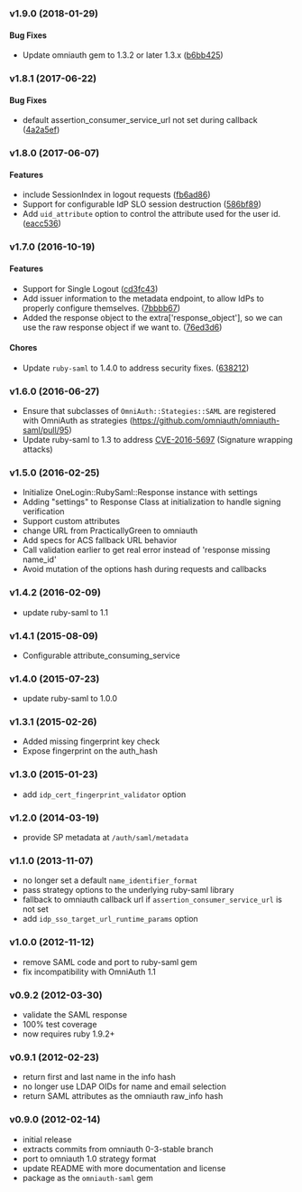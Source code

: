 <a name="v1.9.0"></a>
### v1.9.0 (2018-01-29)


#### Bug Fixes

* Update omniauth gem to 1.3.2 or later 1.3.x	 ([b6bb425](/../../commit/b6bb425))


<a name="v1.8.1"></a>
### v1.8.1 (2017-06-22)


#### Bug Fixes

* default assertion_consumer_service_url not set during callback	 ([4a2a5ef](/../../commit/4a2a5ef))


<a name="v1.8.0"></a>
### v1.8.0 (2017-06-07)


#### Features

* include SessionIndex in logout requests	 ([fb6ad86](/../../commit/fb6ad86))
* Support for configurable IdP SLO session destruction	 ([586bf89](/../../commit/586bf89))
* Add `uid_attribute` option to control the attribute used for the user id.	 ([eacc536](/../../commit/eacc536))


<a name="v1.7.0"></a>
### v1.7.0 (2016-10-19)

#### Features

* Support for Single Logout	 ([cd3fc43](/../../commit/cd3fc43))
* Add issuer information to the metadata endpoint, to allow IdPs to properly configure themselves.	 ([7bbbb67](/../../commit/7bbbb67))
* Added the response object to the extra['response_object'], so we can use the raw response object if we want to.	 ([76ed3d6](/../../commit/76ed3d6))

#### Chores

* Update `ruby-saml` to 1.4.0 to address security fixes. ([638212](/../../commit/638212))

<a name="v1.6.0"></a>
### v1.6.0 (2016-06-27)
* Ensure that subclasses of `OmniAuth::Stategies::SAML` are registered with OmniAuth as strategies (https://github.com/omniauth/omniauth-saml/pull/95)
* Update ruby-saml to 1.3 to address [CVE-2016-5697](https://cve.mitre.org/cgi-bin/cvename.cgi?name=CVE-2016-5697) (Signature wrapping attacks)

<a name="v1.5.0"></a>
### v1.5.0 (2016-02-25)

* Initialize OneLogin::RubySaml::Response instance with settings
* Adding "settings" to Response Class at initialization to handle signing verification
* Support custom attributes
* change URL from PracticallyGreen to omniauth
* Add specs for ACS fallback URL behavior
* Call validation earlier to get real error instead of 'response missing name_id'
* Avoid mutation of the options hash during requests and callbacks

<a name="v1.4.2"></a>
### v1.4.2 (2016-02-09)

* update ruby-saml to 1.1

<a name="v1.4.1"></a>
### v1.4.1 (2015-08-09)

* Configurable attribute_consuming_service

<a name="v1.4.0"></a>
### v1.4.0 (2015-07-23)

* update ruby-saml to 1.0.0

<a name="v1.3.1"></a>
### v1.3.1 (2015-02-26)

* Added missing fingerprint key check
* Expose fingerprint on the auth_hash

<a name="v1.3.0"></a>
### v1.3.0 (2015-01-23)

* add `idp_cert_fingerprint_validator` option

<a name="v1.2.0"></a>
### v1.2.0 (2014-03-19)

* provide SP metadata at `/auth/saml/metadata`

<a name="v1.1.0"></a>
### v1.1.0 (2013-11-07)

* no longer set a default `name_identifier_format`
* pass strategy options to the underlying ruby-saml library
* fallback to omniauth callback url if `assertion_consumer_service_url` is not set
* add `idp_sso_target_url_runtime_params` option

<a name="v1.0.0"></a>
### v1.0.0 (2012-11-12)

* remove SAML code and port to ruby-saml gem
* fix incompatibility with OmniAuth 1.1

<a name="v0.9.2"></a>
### v0.9.2 (2012-03-30)

* validate the SAML response
* 100% test coverage
* now requires ruby 1.9.2+

<a name="v0.9.1"></a>
### v0.9.1 (2012-02-23)

* return first and last name in the info hash
* no longer use LDAP OIDs for name and email selection
* return SAML attributes as the omniauth raw_info hash

<a name="v0.9.0"></a>
### v0.9.0 (2012-02-14)

* initial release
* extracts commits from omniauth 0-3-stable branch
* port to omniauth 1.0 strategy format
* update README with more documentation and license
* package as the `omniauth-saml` gem
